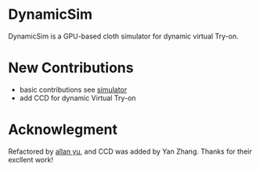 # DynamicSim  
DynamicSim is a GPU-based cloth simulator for dynamic virtual Try-on.  
# New Contributions
- basic contributions see [simulator](https://github.com/sutongkui/simulator)
- add CCD for dynamic Virtual Try-on   

# Acknowlegment  
Refactored by [allan yu](http://ese.nju.edu.cn/faculty.php?name=yuyao&lang=cn), and CCD was added by Yan Zhang. Thanks for their excllent work! 
